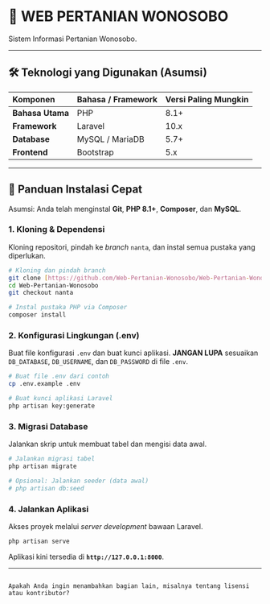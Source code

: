 
# 📑 WEB PERTANIAN WONOSOBO

Sistem Informasi Pertanian Wonosobo.

---

## 🛠️ Teknologi yang Digunakan (Asumsi)

| Komponen | Bahasa / Framework | Versi Paling Mungkin |
| :--- | :--- | :--- |
| **Bahasa Utama** | PHP | 8.1+ |
| **Framework** | Laravel | 10.x |
| **Database** | MySQL / MariaDB | 5.7+ |
| **Frontend** | Bootstrap | 5.x |

---

## 🚀 Panduan Instalasi Cepat

Asumsi: Anda telah menginstal **Git**, **PHP 8.1+**, **Composer**, dan **MySQL**.

### 1. Kloning & Dependensi

Kloning repositori, pindah ke *branch* `nanta`, dan instal semua pustaka yang diperlukan.

```bash
# Kloning dan pindah branch
git clone [https://github.com/Web-Pertanian-Wonosobo/Web-Pertanian-Wonosobo.git](https://github.com/Web-Pertanian-Wonosobo/Web-Pertanian-Wonosobo.git)
cd Web-Pertanian-Wonosobo
git checkout nanta

# Instal pustaka PHP via Composer
composer install
````

### 2\. Konfigurasi Lingkungan (.env)

Buat file konfigurasi `.env` dan buat kunci aplikasi. **JANGAN LUPA** sesuaikan `DB_DATABASE`, `DB_USERNAME`, dan `DB_PASSWORD` di file `.env`.

```bash
# Buat file .env dari contoh
cp .env.example .env

# Buat kunci aplikasi Laravel
php artisan key:generate
```

### 3\. Migrasi Database

Jalankan skrip untuk membuat tabel dan mengisi data awal.

```bash
# Jalankan migrasi tabel
php artisan migrate

# Opsional: Jalankan seeder (data awal)
# php artisan db:seed
```

### 4\. Jalankan Aplikasi

Akses proyek melalui *server development* bawaan Laravel.

```bash
php artisan serve
```

Aplikasi kini tersedia di **`http://127.0.0.1:8000`**.

-----

```

Apakah Anda ingin menambahkan bagian lain, misalnya tentang lisensi atau kontributor?
```